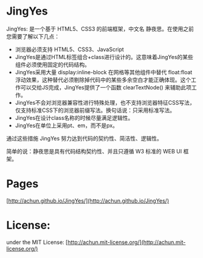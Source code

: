 # JingYes

JingYes: 是一个基于 HTML5、CSS3 的前端框架，中文名 静夜思。在使用之前您需要了解以下几点：  

- 浏览器必须支持 HTML5、CSS3、JavaScript
- JingYes是通过HTML标签组合+class进行设计的。这意味着JingYes的某些组件必须使用固定的代码结构。
- JingYes采用大量 display:inline-block 在网格等其他组件中替代 float:float 浮动效果，这种替代必须剔除掉代码中的某些多余空白才能正确体现。这个工作可以交给JS完成，JingYes提供了一个函数 clearTextNode() 来辅助此项工作。
- JingYes不会对浏览器兼容性进行特殊处理，也不支持浏览器特征CSS写法，仅支持标准CSS下的浏览器前缀写法。换句话说：只采用标准写法。
- JingYes在设计class名称的时候尽量满足逻辑性。
- JingYes在单位上采用pt、em，而不是px。

通过这些措施 JingYes 努力达到代码的契约性、简洁性、逻辑性。

简单的说：静夜思是具有代码结构契约性、并且只遵循 W3 标准的 WEB UI 框架。

# Pages

[http://achun.github.io/JingYes/](http://achun.github.io/JingYes/)

# License:
under the MIT License: [http://achun.mit-license.org/](http://achun.mit-license.org/)
